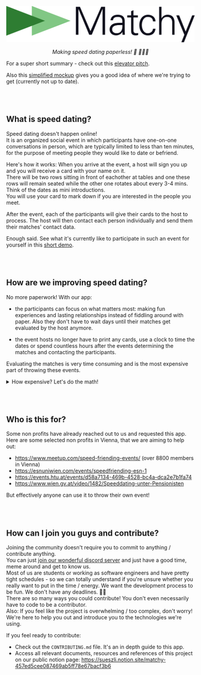 <p align="center">
<img width="512" src="./frontend/src/assets/matchyLogoGreen.svg" alt="Matchy Logo">
</p>
<p align="center">
<i>Making speed dating paperless! 💌 🏃🏻💨</i>
</p>

For a super short summary - check out this [elevator pitch](https://www.youtube.com/watch?v=n2XdwmY_asM&t=133s).

Also this [simplified mockup](https://www.figma.com/file/ClWUVCuVzjNAG4Gat5TO10/matchy-V2-(Read-Only)?node-id=9%3A1033) gives you a good idea of where we're trying to get (currently not up to date).
<br><br><br><br>


## What is speed dating?

Speed dating doesn't happen online! <br>
It is an organized social event in which participants have one-on-one conversations in person, which are typically limited to less than ten minutes, for the purpose of meeting people they would like to date or befriend.

Here's how it works: When you arrive at the event, a host will sign you up and you will receive a card with your name on it. <br>
There will be two rows sitting in front of eachother at tables and one these rows will remain seated while the other one rotates about every 3-4 mins. Think of the dates as mini introductions. <br>
You will use your card to mark down if you are interested in the people you meet.

After the event, each of the participants will give their cards to the host to process. The host will then contact each person individually and send them their matches' contact data.

Enough said. See what it's currently like to participate in such an event for yourself in this [short demo](https://www.youtube.com/watch?v=p-3cmlPnx0s&t=9s).
<br><br><br><br>


## How are we improving speed dating?

No more paperwork! With our app: 

- the participants can focus on what matters most: making fun experiences and lasting relationships instead of fiddling around with paper. Also they don't have to wait days until their matches get evaluated by the host anymore.

- the event hosts no longer have to print any cards, use a clock to time the dates or spend countless hours after the events determining the matches and contacting the participants.
  
Evaluating the matches is very time consuming and is the most expensive part of throwing these events.

<details>
  <summary> How expensive? Let's do the math! </summary>

  > Let's assume that we have $n$ participants, split into two groups. For example, 40 participants in total, of which there are 20 in each group.
  > Each participant speed-dates everyone from the other group and fills out their cards as they go along. This gives you $(n)$ 40 cards, each with $(\frac{n}{2})$ 20 reviews.
  >
  > Now, when going through a single card, the host will check if the participant liked the other one. If yes, time to search for their card, and check if they also liked our participant. Then we need somewhere between 0 and $(\frac{n}{2})$ 20 card comparisons to determine the matches for a *single* person. And finally, for each match, all the contact information needs to be manually noted down, and sent to our participant.
  >
  > Repeat this for every single of the $(n)$ 40 participants, and you have at most $(n \cdot \frac{n}{2})$ 800 card comparisons to determine all the matches.
  > 
  > Now assuming that we do this as efficient as possible by iterating through each date that happened at the event once instead of twice from both sides (in the description above we iterated through the people, not the dates) we still have $((\frac{n}{2})^2)$ comparisons - in our example this would mean the host has to do 400 comparisons for just 40 participants which is still very time consuming.
  > 
  > But we also have the option to disable groups altogether which enables all participants to date each other. <br> In this case the number of comparisons would be a lot higher. If iterating by people we would require $(n \cdot (n-1))$ 1560 comparisons and if iterating by dates we would require a grand total of $({\sum}_{i = 0}^{n-1}i = \frac{n(n+1)}{2} - n)$ 740 comparisons.

</details>
<br><br><br>


## Who is this for?

Some non profits have already reached out to us and requested this app. Here are some selected non profits in Vienna, that we are aiming to help out:
- https://www.meetup.com/speed-friending-events/ (over 8800 members in Vienna)
- https://esnuniwien.com/events/speedfriending-esn-1
- https://events.htu.at/events/d58a7134-469b-4528-bc4a-dca2e7b1fa74
- https://www.wien.gv.at/video/1482/Speeddating-unter-Pensionisten

But effectively anyone can use it to throw their own event!
<br><br><br><br>


## How can I join you guys and contribute?

Joining the community doesn't require you to commit to anything / contribute anything. <br>
You can just [join our wonderful discord server](https://discord.gg/ahNVefYjUc) and just have a good time, meme around and get to know us. <br>
Most of us are students or working as software engineers and have pretty tight schedules - so we can totally understand if you're unsure whether you really want to put in the time / energy. We want the development process to be fun. We don't have any deadlines. 🍜🐱 <br>
There are so many ways you could contribute! You don't even necessarily have to code to be a contributor. <br>
Also: If you feel like the project is overwhelming / too complex, don't worry! We're here to help you out and introduce you to the technologies we're using.

If you feel ready to contribute:
- Check out the `CONTRIBUTING.md` file. It's an in depth guide to this app.
- Access all relevant documents, resources and references of this project on our public notion page: https://sueszli.notion.site/matchy-457ed5cee087469ab5ff78e67bacf3b6
